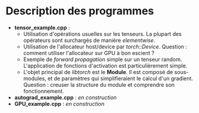 # Description des programmes

- **tensor_example.cpp** :
  - Utilisation d'opérations usuelles sur les tenseurs. La plupart des opérateurs sont surchargés de manière *elementwise*.
  - Utilisation de l'allocateur host/device par *torch::Device*. Question : comment utiliser l'allocateur sur GPU à bon escient ?
  - Exemple de *forward propagation* simple sur un tenseur random. L'application de fonctions d'activation est particulièrement simple.
  - L'objet principal de *libtorch* est le **Module**. Il est composé de sous-modules, et de paramètres qui simplifieraient le calcul d'un gradient. Question : creuser la structure du module et comprendre son fonctionnement.
- **autograd_example.cpp** : *en construction*
- **GPU_example.cpp** : *en construction*
